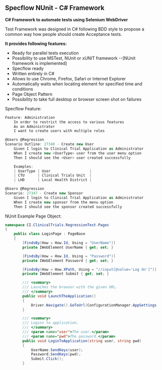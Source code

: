 ## Specflow NUnit - C# Framework

**C# Framework to automate tests using Selenium WebDriver**

Test Framework was designed in C# following BDD style to propose a common way how people should create Acceptance tests.

**It provides following features:**
- Ready for parallel tests execution
- Possibility to use MSTest, NUnit or xUNIT framework --[NUnit framework is implemented]
- Specflow ready
- Written entirely in C#
- Allows to use Chrome, Firefox, Safari or Internet Explorer
- Automatically waits when locating element for specified time and conditions
- Page Object Pattern
- Possibility to take full desktop or browser screen shot on failures

Specflow Feature:

```csharp
Feature: Administration
	In order to restrict the access to various features
	As an Administrator
	I want to create users with multiple roles

@Users @Regression
Scenario Outline: 27340 - Create new User
	Given I login to Clinical Trial Application as Administrator
	When I create new <UserType> user from the user menu option
	Then I should see the <User> user created successfully

	Examples:
	| UserType | User                  |
	| CTU      | Clinical Trials Unit  |
	| LHD      | Local Health District |

@Users @Regression
Scenario: 27347 - Create new Sponsor
	Given I login to Clinical Trial Application as Administrator
	When I create new sponsor from the menu option
	Then I should see the sponsor created successfully

```

NUnit Example Page Object:

```csharp
namespace CI.ClinicalTrials.RegressionTest.Pages
{
    public class LoginPage : PageBase
    {
        [FindsBy(How = How.Id, Using = "UserName")]
        private IWebElement UserName { get; set; }

        [FindsBy(How = How.Id, Using = "Password")]
        private IWebElement Password { get; set; }

        [FindsBy(How = How.XPath, Using = "//input[@value='Log On']")]
        private IWebElement Submit { get; set; }

        /// <summary>
        /// Launches the browser with the given URL.
        /// </summary>
        public void LaunchTheApplication()
        {
            Driver.Navigate().GoToUrl(ConfigurationManager.AppSettings["RegressionTest.URL"]);
        }

        /// <summary>
        /// Logins to application.
        /// </summary>
        /// <param name="user">The user.</param>
        /// <param name="pwd">The password.</param>
        public void LoginToApplication(string user, string pwd)
        {
            UserName.SendKeys(user);
            Password.SendKeys(pwd);
            Submit.Click();
        }
```

